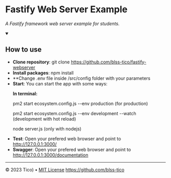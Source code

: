 <!-- 
  <<< Author notes: Header of the Document >>> 
  It's only for study purposes. 
-->

# Fastify Web Server Example

_A Fastify framework web server example for students._

<!-- 
  <<< Author notes: Minimal help >>> 
  See some instructions for use the project.
-->

<details id=0 open>
<summary><h2>How to use</h2></summary>

- **Clone repository**: git clone https://github.com/blss-tico/fastify-webserver
- **Install packages**: npm install
- **Change .env file inside /src/config folder with your parameters
- **Start**: You can start the app with some ways: 
  <p><b>In terminal:</b></p> 
  <p>pm2 start ecosystem.config.js --env production (for production) </p>
  <p>pm2 start ecosystem.config.js --env development --watch (development with hot reload) </p> 
  <p>node server.js (only with nodejs) </p>
- **Test**: Open your prefered web browser and point to http://127.0.0.1:3000/
- **Swagger**: Open your prefered web browser and point to http://127.0.0.1:3000/documentation

<!--
  <<< Author notes: Footer >>>
  Add a link to get support, GitHub status page, code of conduct, license link.
-->

---

&copy; 2023 Tico) &bull; [MIT License](https://gh.io/mit)
https://github.com/blss-tico
